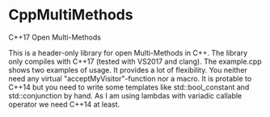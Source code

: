 # CppMultiMethods
C++17 Open Multi-Methods

This is a header-only library for open Multi-Methods in C++. The library only compiles with C++17 (tested with VS2017 and clang).
The example.cpp shows two examples of usage. It provides a lot of flexibility.
You neither need any virtual "acceptMyVisitor"-function nor a macro.
It is protable to C++14 but you need to write some templates like std::bool_constant and std::conjunction by hand.
As I am using lambdas with variadic callable operator we need C++14 at least.
